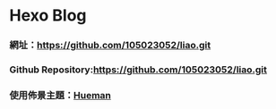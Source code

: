 # Hexo Blog

### 網址：https://github.com/105023052/liao.git

### Github Repository:https://github.com/105023052/liao.git

### 使用佈景主題：[Hueman](https://github.com/ppoffice/hexo-theme-hueman)
